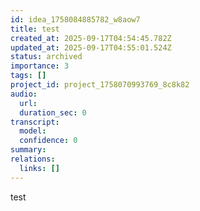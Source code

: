 ```yaml
---
id: idea_1758084885782_w8aow7
title: test
created_at: 2025-09-17T04:54:45.782Z
updated_at: 2025-09-17T04:55:01.524Z
status: archived
importance: 3
tags: []
project_id: project_1758070993769_8c8k82
audio:
  url: 
  duration_sec: 0
transcript:
  model: 
  confidence: 0
summary: 
relations:
  links: []
---
```



test